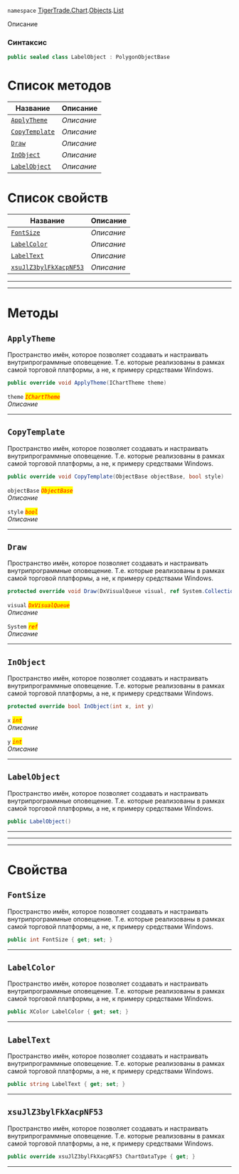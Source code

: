 
`namespace` [TigerTrade.Chart](../../../TigerTrade.Chart.md).[Objects](../../../TigerTrade.Chart/Objects.md).[List](../../../TigerTrade.Chart/Objects/List.md)


Описание

### Синтаксис
```csharp
public sealed class LabelObject : PolygonObjectBase
```


# Список методов
| Название | Описание |
| --- | --- |
| [`ApplyTheme`](#ApplyTheme-m) | *Описание* |
| [`CopyTemplate`](#CopyTemplate-m) | *Описание* |
| [`Draw`](#Draw-m) | *Описание* |
| [`InObject`](#InObject-m) | *Описание* |
| [`LabelObject`](#LabelObject-m) | *Описание* |

# Список свойств
| Название | Описание |
| --- | --- |
| [`FontSize`](#FontSize-p) | *Описание* |
| [`LabelColor`](#LabelColor-p) | *Описание* |
| [`LabelText`](#LabelText-p) | *Описание* |
| [`xsuJlZ3bylFkXacpNF53`](#xsuJlZ3bylFkXacpNF53-p) | *Описание* |





***  
***  
# Методы

## `ApplyTheme`<a href="ApplyTheme-m" id="ApplyTheme-m"></a>
Пространство имён, которое позволяет создавать и настраивать внутрипрограммные оповещение. Т.е. которые реализованы в рамках самой торговой платформы, а не, к примеру средствами Windows.

```csharp
public override void ApplyTheme(IChartTheme theme)
```

`theme` <mark style="color:red;">*`IChartTheme`*</mark>  
 *Описание*  


***  

## `CopyTemplate`<a href="CopyTemplate-m" id="CopyTemplate-m"></a>
Пространство имён, которое позволяет создавать и настраивать внутрипрограммные оповещение. Т.е. которые реализованы в рамках самой торговой платформы, а не, к примеру средствами Windows.

```csharp
public override void CopyTemplate(ObjectBase objectBase, bool style)
```
`objectBase` <mark style="color:red;">*`ObjectBase`*</mark>  
 *Описание*  

`style` <mark style="color:red;">*`bool`*</mark>  
 *Описание*  


***  

## `Draw`<a href="Draw-m" id="Draw-m"></a>
Пространство имён, которое позволяет создавать и настраивать внутрипрограммные оповещение. Т.е. которые реализованы в рамках самой торговой платформы, а не, к примеру средствами Windows.

```csharp
protected override void Draw(DxVisualQueue visual, ref System.Collections.Generic.List<ObjectLabelInfo> labels)
```
`visual` <mark style="color:red;">*`DxVisualQueue`*</mark>  
 *Описание*  

`System` <mark style="color:red;">*`ref`*</mark>  
 *Описание*  


***  

## `InObject`<a href="InObject-m" id="InObject-m"></a>
Пространство имён, которое позволяет создавать и настраивать внутрипрограммные оповещение. Т.е. которые реализованы в рамках самой торговой платформы, а не, к примеру средствами Windows.

```csharp
protected override bool InObject(int x, int y)
```
`x` <mark style="color:red;">*`int`*</mark>  
 *Описание*  

`y` <mark style="color:red;">*`int`*</mark>  
 *Описание*  


***  

## `LabelObject`<a href="LabelObject-m" id="LabelObject-m"></a>
Пространство имён, которое позволяет создавать и настраивать внутрипрограммные оповещение. Т.е. которые реализованы в рамках самой торговой платформы, а не, к примеру средствами Windows.

```csharp
public LabelObject()
```

***  
***  
 ***  
# Свойства

## `FontSize`<a href="FontSize-p" id="FontSize-p"></a>
Пространство имён, которое позволяет создавать и настраивать внутрипрограммные оповещение. Т.е. которые реализованы в рамках самой торговой платформы, а не, к примеру средствами Windows.

```csharp
public int FontSize { get; set; }
```  
***

## `LabelColor`<a href="LabelColor-p" id="LabelColor-p"></a>
Пространство имён, которое позволяет создавать и настраивать внутрипрограммные оповещение. Т.е. которые реализованы в рамках самой торговой платформы, а не, к примеру средствами Windows.

```csharp
public XColor LabelColor { get; set; }
```  
***

## `LabelText`<a href="LabelText-p" id="LabelText-p"></a>
Пространство имён, которое позволяет создавать и настраивать внутрипрограммные оповещение. Т.е. которые реализованы в рамках самой торговой платформы, а не, к примеру средствами Windows.

```csharp
public string LabelText { get; set; }
```  
***

## `xsuJlZ3bylFkXacpNF53`<a href="xsuJlZ3bylFkXacpNF53-p" id="xsuJlZ3bylFkXacpNF53-p"></a>
Пространство имён, которое позволяет создавать и настраивать внутрипрограммные оповещение. Т.е. которые реализованы в рамках самой торговой платформы, а не, к примеру средствами Windows.

```csharp
public override xsuJlZ3bylFkXacpNF53 ChartDataType { get; }
```  
***

